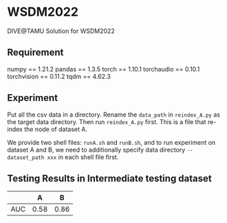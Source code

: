 # WSDM2022
DIVE@TAMU Solution for WSDM2022



## Requirement

numpy == 1.21.2
pandas == 1.3.5
torch == 1.10.1
torchaudio == 0.10.1
torchvision == 0.11.2
tqdm == 4.62.3



## Experiment

Put all the csv data in a directory. Rename the `data_path` in `reindex_A.py` as the target data directory. Then run `reindex_A.py` first. This is a file that re-index the node of dataset A.

We provide two shell files: `runA.sh` and `runB.sh`, and to run experiment on dataset A and B, we need to additionally specify data directory `--dataset_path xxx` in each shell file first.



## Testing Results in Intermediate testing dataset 

|      | A    | B    |
| ---- | ---- | ---- |
| AUC  | 0.58 | 0.86 |

